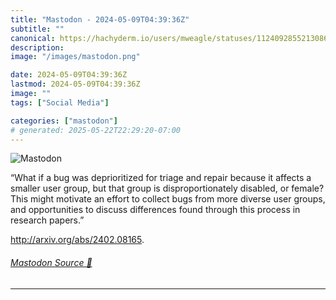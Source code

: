 ```yaml
---
title: "Mastodon - 2024-05-09T04:39:36Z"
subtitle: ""
canonical: https://hachyderm.io/users/mweagle/statuses/112409285521308641
description:
image: "/images/mastodon.png"

date: 2024-05-09T04:39:36Z
lastmod: 2024-05-09T04:39:36Z
image: ""
tags: ["Social Media"]

categories: ["mastodon"]
# generated: 2025-05-22T22:29:20-07:00
---
```

![Mastodon](/images/mastodon.png)

<p>“What if a bug was deprioritized for triage and repair because it affects a smaller user group, but that group is disproportionately disabled, or female? This might motivate an effort to collect bugs from more diverse user groups, and opportunities to discuss differences found through this process in research papers.”</p><p><a href="http://arxiv.org/abs/2402.08165" target="_blank" rel="nofollow noopener noreferrer" translate="no"><span class="invisible">http://</span><span class="">arxiv.org/abs/2402.08165</span><span class="invisible"></span></a>.</p>


###### [Mastodon Source 🐘](https://hachyderm.io/@mweagle/112409285521308641)

___
